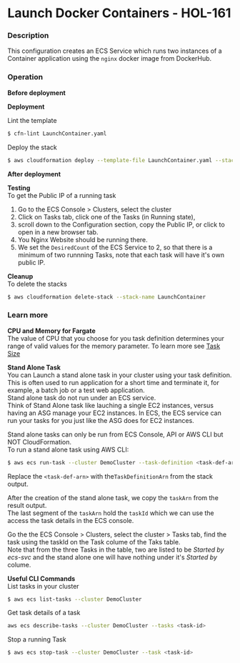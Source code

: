 # Launch Docker Containers - HOL-161

### Description

This configuration creates an ECS Service which runs two instances of a Container application using the `nginx` docker image from DockerHub.

### Operation

**Before deployment**

**Deployment**

Lint the template

```bash
$ cfn-lint LaunchContainer.yaml
```

Deploy the stack

```bash
$ aws cloudformation deploy --template-file LaunchContainer.yaml --stack-name LaunchContainer  --capabilities CAPABILITY_NAMED_IAM --parameter-overrides file://private-parameters.json
```

**After deployment**

**Testing**  
To get the Public IP of a running task

1. Go to the ECS Console > Clusters, select the cluster
2. Click on Tasks tab, click one of the Tasks (in Running state),
3. scroll down to the Configuration section, copy the Public IP, or click to open in a new browser tab.
4. You Nginx Website should be running there.
5. We set the `DesiredCount` of the ECS Service to 2, so that there is a minimum of two runnning Tasks, note that each task will have it's own public IP.

**Cleanup**  
To delete the stacks

```bash
$ aws cloudformation delete-stack --stack-name LaunchContainer
```

### Learn more

**CPU and Memory for Fargate**  
The value of CPU that you choose for you task definition determines your range of valid values for the memory parameter. To learn more see [Task Size](https://docs.aws.amazon.com/AmazonECS/latest/developerguide/task_definition_parameters.html#task_size)

**Stand Alone Task**  
You can Launch a stand alone task in your cluster using your task definition.  
This is often used to run application for a short time and terminate it, for example, a batch job or a test web application.  
Stand alone task do not run under an ECS service.  
Think of Stand Alone task like lauching a single EC2 instances, versus having an ASG manage your EC2 instances.
In ECS, the ECS service can run your tasks for you just like the ASG does for EC2 instances.

Stand alone tasks can only be run from ECS Console, API or AWS CLI but NOT CloudFormation.  
To run a stand alone task using AWS CLI:

```bash
$ aws ecs run-task --cluster DemoCluster --task-definition <task-def-arn> --network-configuration file://network-config.json > new-task.json
```

Replace the `<task-def-arn>` with the`TaskDefinitionArn` from the stack output.

After the creation of the stand alone task, we copy the `taskArn` from the result output.  
The last segment of the `taskArn` hold the `taskId` which we can use the access the task details in the ECS console.

Go the the ECS Console > Clusters, select the cluster > Tasks tab, find the task using the taskId on the Task colume of the Taks table.  
Note that from the three Tasks in the table, two are listed to be _Started by_ _ecs-svc_ and the stand alone one will have nothing under it's _Started by_ colume.

**Useful CLI Commands**  
List tasks in your cluster

```bash
$ aws ecs list-tasks --cluster DemoCluster
```

Get task details of a task

```bash
aws ecs describe-tasks --cluster DemoCluster --tasks <task-id>
```

Stop a running Task

```bash
$ aws ecs stop-task --cluster DemoCluster --task <task-id>
```
